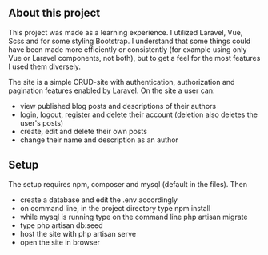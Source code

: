 ## About this project

This project was made as a learning experience. I utilized Laravel, Vue, Scss and for some styling Bootstrap. I understand that some things could have been made more efficiently or consistently (for example using only Vue or Laravel components, not both), but to get a feel for the most features I used them diversely.

The site is a simple CRUD-site with authentication, authorization and pagination features enabled by Laravel. On the site a user can:
- view published blog posts and descriptions of their authors
- login, logout, register and delete their account (deletion also deletes the user's posts)
- create, edit and delete their own posts
- change their name and description as an author

## Setup
The setup requires npm, composer and mysql (default in the files). Then
- create a database and edit the .env accordingly
- on command line, in the project directory type npm install
- while mysql is running type on the command line php artisan migrate
- type php artisan db:seed
- host the site with php artisan serve
- open the site in browser